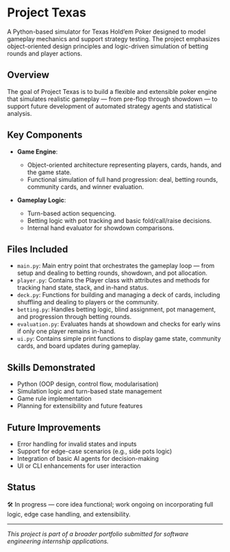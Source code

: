 # Project Texas

A Python-based simulator for Texas Hold’em Poker designed to model gameplay mechanics and support strategy testing. The project emphasizes object-oriented design principles and logic-driven simulation of betting rounds and player actions.

## Overview

The goal of Project Texas is to build a flexible and extensible poker engine that simulates realistic gameplay — from pre-flop through showdown — to support future development of automated strategy agents and statistical analysis.

## Key Components

- **Game Engine**:
  - Object-oriented architecture representing players, cards, hands, and the game state.
  - Functional simulation of full hand progression: deal, betting rounds, community cards, and winner evaluation.
  
- **Gameplay Logic**:
  - Turn-based action sequencing.
  - Betting logic with pot tracking and basic fold/call/raise decisions.
  - Internal hand evaluator for showdown comparisons.

## Files Included

- `main.py`: Main entry point that orchestrates the gameplay loop — from setup and dealing to betting rounds, showdown, and pot allocation.
- `player.py`: Contains the Player class with attributes and methods for tracking hand state, stack, and in-hand status.
- `deck.py`: Functions for building and managing a deck of cards, including shuffling and dealing to players or the community.
- `betting.py`: Handles betting logic, blind assignment, pot management, and progression through betting rounds.
- `evaluation.py`: Evaluates hands at showdown and checks for early wins if only one player remains in-hand.
- `ui.py`: Contains simple print functions to display game state, community cards, and board updates during gameplay.

## Skills Demonstrated

- Python (OOP design, control flow, modularisation)
- Simulation logic and turn-based state management
- Game rule implementation
- Planning for extensibility and future features

## Future Improvements

- Error handling for invalid states and inputs
- Support for edge-case scenarios (e.g., side pots logic)
- Integration of basic AI agents for decision-making
- UI or CLI enhancements for user interaction

## Status

🛠️ In progress — core idea functional; work ongoing on incorporating full logic, edge case handling, and extensibility.

---

*This project is part of a broader portfolio submitted for software engineering internship applications.*
